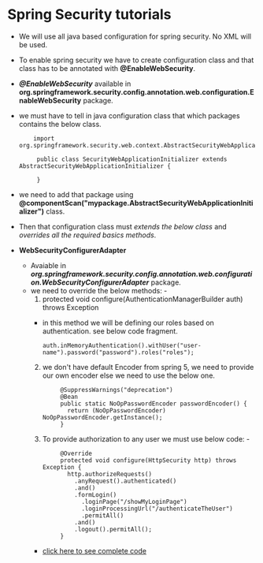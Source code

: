 # Spring Security tutorials

- We will use all java based configuration for spring security. No XML will be used.
- To enable spring security we have to create configuration class and that class has to be annotated with **@EnableWebSecurity**.
- **_@EnableWebSecurity_** available in **org.springframework.security.config.annotation.web.configuration.EnableWebSecurity** package.
- we must have to tell in java configuration class that which packages contains the below class.
     
          import org.springframework.security.web.context.AbstractSecurityWebApplicationInitializer;

           public class SecurityWebApplicationInitializer extends AbstractSecurityWebApplicationInitializer {

           }
        
- we need to add that package using **@componentScan("mypackage.AbstractSecurityWebApplicationInitializer")** class.

- Then that configuration class must _extends the below class_ and _overrides all the required basics methods_.

- **WebSecurityConfigurerAdapter**
    - Avaiable in **_org.springframework.security.config.annotation.web.configuration.WebSecurityConfigurerAdapter_** package.
    - we need to override the below methods: -
      1. protected void configure(AuthenticationManagerBuilder auth) throws Exception
        - in this method we will be defining our roles based on authentication. see below code fragment.
              
              auth.inMemoryAuthentication().withUser("user-name").password("password").roles("roles");
      2. we don't have default Encoder from spring 5, we need to provide our own encoder else we need to use the below one.  
                                  
                  @SuppressWarnings("deprecation")
                  @Bean
                  public static NoOpPasswordEncoder passwordEncoder() {
                    return (NoOpPasswordEncoder) NoOpPasswordEncoder.getInstance();
                  }

      3. To provide authorization to any user we must use below code: -
 
                  @Override
                  protected void configure(HttpSecurity http) throws Exception {
                    http.authorizeRequests()
                      .anyRequest().authenticated()
                      .and()
                      .formLogin()
                        .loginPage("/showMyLoginPage")
                        .loginProcessingUrl("/authenticateTheUser")
                        .permitAll()
                      .and()
                      .logout().permitAll();
                  }
        - [click here to see complete code](https://github.com/ravi115/Spring-framework-tutorials/blob/master/spring-security-tutorials/spring-security-demo-bootstrap-login-form/src/main/java/com/spring/security/demo/config/WebSecurityConfig.java) 
